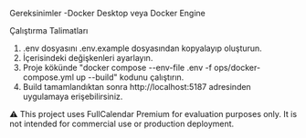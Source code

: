 
Gereksinimler
-Docker Desktop veya Docker Engine

Çalıştırma Talimatları
1) .env dosyasını .env.example dosyasından kopyalayıp oluşturun.
2) İçerisindeki değişkenleri ayarlayın.
3) Proje kökünde "docker compose --env-file .env -f ops/docker-compose.yml up --build" kodunu çalıştırın.
4) Build tamamlandıktan sonra http://localhost:5187 adresinden uygulamaya erişebilirsiniz.

⚠️ This project uses FullCalendar Premium for evaluation purposes only.
It is not intended for commercial use or production deployment.